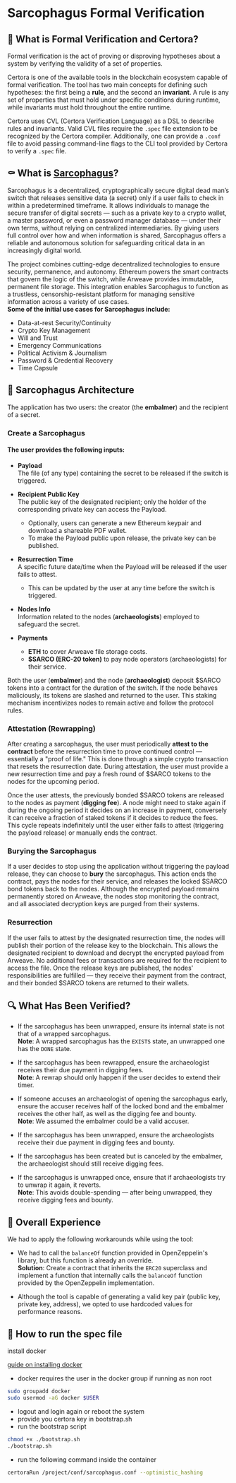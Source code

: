 # Sarcophagus Formal Verification

## 🤔 What is Formal Verification and Certora?

Formal verification is the act of proving or disproving hypotheses about a system by verifying the validity of a set of properties.

Certora is one of the available tools in the blockchain ecosystem capable of formal verification. The tool has two main concepts for defining such hypotheses: the first being a **rule**, and the second an **invariant**. A rule is any set of properties that must hold under specific conditions during runtime, while invariants must hold throughout the entire runtime.

Certora uses CVL (Certora Verification Language) as a DSL to describe rules and invariants. Valid CVL files require the `.spec` file extension to be recognized by the Certora compiler. Additionally, one can provide a `.conf` file to avoid passing command-line flags to the CLI tool provided by Certora to verify a `.spec` file.

## ⚰️ What is [Sarcophagus](https://github.com/sarcophagus-org/sarcophagus-contracts)?

Sarcophagus is a decentralized, cryptographically secure digital dead man’s switch that releases sensitive data (a secret) only if a user fails to check in within a predetermined timeframe. It allows individuals to manage the secure transfer of digital secrets — such as a private key to a crypto wallet, a master password, or even a password manager database — under their own terms, without relying on centralized intermediaries. By giving users full control over how and when information is shared, Sarcophagus offers a reliable and autonomous solution for safeguarding critical data in an increasingly digital world.

The project combines cutting-edge decentralized technologies to ensure security, permanence, and autonomy. Ethereum powers the smart contracts that govern the logic of the switch, while Arweave provides immutable, permanent file storage. This integration enables Sarcophagus to function as a trustless, censorship-resistant platform for managing sensitive information across a variety of use cases.  
**Some of the initial use cases for Sarcophagus include:**

- Data-at-rest Security/Continuity  
- Crypto Key Management  
- Will and Trust  
- Emergency Communications  
- Political Activism & Journalism  
- Password & Credential Recovery  
- Time Capsule

## 🧰 Sarcophagus Architecture

The application has two users: the creator (the **embalmer**) and the recipient of a secret.

### Create a Sarcophagus

#### The user provides the following inputs:

- **Payload**  
  The file (of any type) containing the secret to be released if the switch is triggered.

- **Recipient Public Key**  
  The public key of the designated recipient; only the holder of the corresponding private key can access the Payload.  
  - Optionally, users can generate a new Ethereum keypair and download a shareable PDF wallet.  
  - To make the Payload public upon release, the private key can be published.

- **Resurrection Time**  
  A specific future date/time when the Payload will be released if the user fails to attest.  
  - This can be updated by the user at any time before the switch is triggered.

- **Nodes Info**  
  Information related to the nodes (**archaeologists**) employed to safeguard the secret.

- **Payments**  
  - **ETH** to cover Arweave file storage costs.  
  - **$SARCO (ERC-20 token)** to pay node operators (archaeologists) for their service.

Both the user (**embalmer**) and the node (**archaeologist**) deposit $SARCO tokens into a contract for the duration of the switch. If the node behaves maliciously, its tokens are slashed and returned to the user. This staking mechanism incentivizes nodes to remain active and follow the protocol rules.

### Attestation (Rewrapping)

After creating a sarcophagus, the user must periodically **attest to the contract** before the resurrection time to prove continued control — essentially a "proof of life." This is done through a simple crypto transaction that resets the resurrection date. During attestation, the user must provide a new resurrection time and pay a fresh round of $SARCO tokens to the nodes for the upcoming period.

Once the user attests, the previously bonded $SARCO tokens are released to the nodes as payment (**digging fee**). A node might need to stake again if during the ongoing period it decides on an increase in payment, conversely it can receive a fraction of staked tokens if it decides to reduce the fees. This cycle repeats indefinitely until the user either fails to attest (triggering the payload release) or manually ends the contract.

### Burying the Sarcophagus

If a user decides to stop using the application without triggering the payload release, they can choose to **bury** the sarcophagus. This action ends the contract, pays the nodes for their service, and releases the locked $SARCO bond tokens back to the nodes. Although the encrypted payload remains permanently stored on Arweave, the nodes stop monitoring the contract, and all associated decryption keys are purged from their systems.

### Resurrection

If the user fails to attest by the designated resurrection time, the nodes will publish their portion of the release key to the blockchain. This allows the designated recipient to download and decrypt the encrypted payload from Arweave. No additional fees or transactions are required for the recipient to access the file. Once the release keys are published, the nodes' responsibilities are fulfilled — they receive their payment from the contract, and their bonded $SARCO tokens are returned to their wallets.

## 🔍 What Has Been Verified?

- If the sarcophagus has been unwrapped, ensure its internal state is not that of a wrapped sarcophagus.  
  **Note**: A wrapped sarcophagus has the `EXISTS` state, an unwrapped one has the `DONE` state.

- If the sarcophagus has been rewrapped, ensure the archaeologist receives their due payment in digging fees.  
  **Note**: A rewrap should only happen if the user decides to extend their timer.

- If someone accuses an archaeologist of opening the sarcophagus early, ensure the accuser receives half of the locked bond and the embalmer receives the other half, as well as the digging fee and bounty.  
  **Note**: We assumed the embalmer could be a valid accuser.

- If the sarcophagus has been unwrapped, ensure the archaeologists receive their due payment in digging fees and bounty.

- If the sarcophagus has been created but is canceled by the embalmer, the archaeologist should still receive digging fees.

- If the sarcophagus is unwrapped once, ensure that if archaeologists try to unwrap it again, it reverts.  
  **Note**: This avoids double-spending — after being unwrapped, they receive digging fees and bounty.

## 📎 Overall Experience

We had to apply the following workarounds while using the tool:

- We had to call the `balanceOf` function provided in OpenZeppelin's library, but this function is already an override.  
  **Solution**: Create a contract that inherits the `ERC20` superclass and implement a function that internally calls the `balanceOf` function provided by the OpenZeppelin implementation.

- Although the tool is capable of generating a valid key pair (public key, private key, address), we opted to use hardcoded values for performance reasons.


## 🐋 How to run the spec file

install docker

[guide on installing docker](https://docs.docker.com/engine/install/)

- docker requires the user in the docker group if running as non root

```bash
sudo groupadd docker
sudo usermod -aG docker $USER
```
- logout and login again or reboot the system
- provide you certora key in bootstrap.sh
- run the bootstrap script
```bash
chmod +x ./bootstrap.sh
./bootstrap.sh
```
- run the following command inside the container
```bash
certoraRun /project/conf/sarcophagus.conf --optimistic_hashing
```
